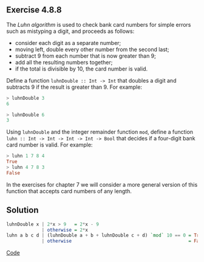 ## Exercise 4.8.8

The *Luhn algorithm* is used to check bank card numbers for simple errors such as mistyping a digit, and proceeds as follows:

* consider each digit as a separate number;
* moving left, double every other number from the second last;
* subtract 9 from each number that is now greater than 9;
* add all the resulting numbers together;
* if the total is divisible by 10, the card number is valid.

Define a function `luhnDouble :: Int -> Int` that doubles a digit and subtracts 9 if the result is greater than 9. For example:
```haskell
> luhnDouble 3
6

> luhnDouble 6
3
```

Using `luhnDouble` and the integer remainder function `mod`, define a function `luhn :: Int -> Int -> Int -> Int -> Bool` that decides if a four-digit bank card number is valid. For example:
```haskell
> luhn 1 7 8 4
True
> luhn 4 7 8 3
False
```

In the exercises for chapter 7 we will consider a more general version of this
function that accepts card numbers of any length.

## Solution

```haskell
luhnDouble x | 2*x > 9   = 2*x - 9
             | otherwise = 2*x
luhn a b c d | (luhnDouble a + b + luhnDouble c + d) `mod` 10 == 0 = True
             | otherwise                                           = False
```

[Code](../../src/ch-04/4-8.hs)
